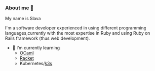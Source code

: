 ### About me 👋

 My name is Slava

 I'm a software developer experienced in using different programming languages,currently with the most expertise in Ruby and using Ruby on Rails framework (thus web development).

- 🌱 I’m currently learning
   - [OCaml](https://ocaml.org/)
   - [Racket](https://racket-lang.org/)
   - Kubernetes/[k3s](https://k3s.io/)

